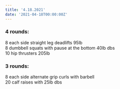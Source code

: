 ```yaml
---
title: '4.18.2021'
date: '2021-04-18T00:00:00Z'
---
```


### 4 rounds:  
8 each side straight leg deadlifts 95lb   
8 dumbbell squats with pause at the bottom 40lb dbs  
10 hip thrusters 205lb  
  
### 3 rounds:  
8 each side alternate grip curls with barbell    
20 calf raises with 25lb dbs  